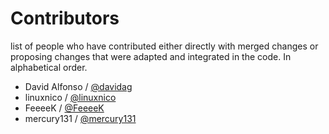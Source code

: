 # Contributors

list of people who have contributed either directly with merged changes or proposing changes that were adapted and integrated in the code. In alphabetical order.

- David Alfonso / [@davidag](https://github.com/davidag)
- linuxnico / [@linuxnico](https://github.com/linuxnico)
- FeeeeK / [@FeeeeK](https://github.com/FeeeeK)
- mercury131 / [@mercury131](https://github.com/mercury131)
